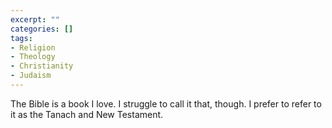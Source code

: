 ```yaml
---
excerpt: ""
categories: []
tags:
- Religion
- Theology
- Christianity
- Judaism
---
```

The Bible is a book I love. I struggle to call it that, though. I prefer to refer to it as the Tanach and New Testament. 